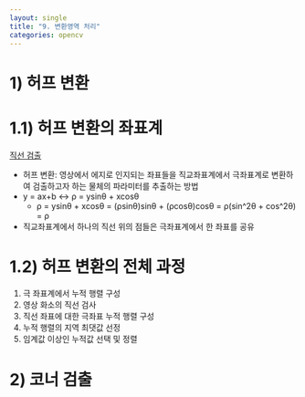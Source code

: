 ```yaml
---
layout: single
title: "9. 변환영역 처리"
categories: opencv
---
```

# 1) 허프 변환
# 1.1) 허프 변환의 좌표계
[직선 검출](https://www.youtube.com/watch?v=LMYZWpc-rtk&ab_channel=%ED%95%9C%EB%8F%99%EB%8C%80SW%EC%A4%91%EC%8B%AC%EB%8C%80%ED%95%99)
* 허프 변환: 영상에서 에지로 인지되는 좌표들을 직교좌표계에서 극좌표계로 변환하여 검출하고자 하는 물체의 파라미터를 추출하는 방법
* y = ax+b <-> ρ = ysinθ + xcosθ
    * ρ = ysinθ + xcosθ = (ρsinθ)sinθ + (ρcosθ)cosθ = ρ(sin^2θ + cos^2θ) = ρ
* 직교좌표계에서 하나의 직선 위의 점들은 극좌표계에서 한 좌표를 공유

# 1.2) 허프 변환의 전체 과정
1. 극 좌표계에서 누적 행렬 구성
2. 영상 화소의 직선 검사
3. 직선 좌표에 대한 극좌표 누적 행렬 구성
4. 누적 행렬의 지역 최댓값 선정
5. 임계값 이상인 누적값 선택 및 정렬

# 2) 코너 검출
